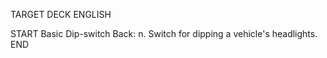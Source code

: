 TARGET DECK
ENGLISH

START
Basic
Dip-switch
Back: n. Switch for dipping a vehicle's headlights.
END
